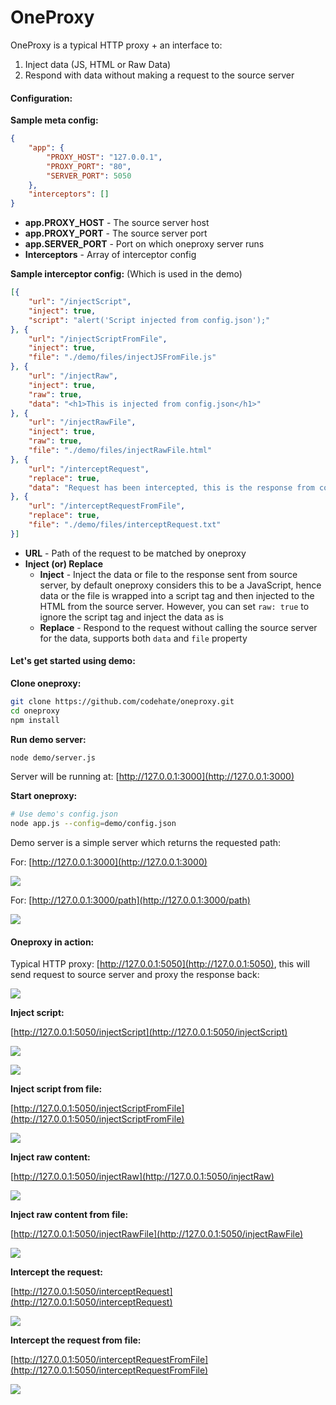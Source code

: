 # OneProxy

OneProxy is a typical HTTP proxy + an interface to:

1. Inject data (JS, HTML or Raw Data)
2. Respond with data without making a request to the source server

#### Configuration:

**Sample meta config:**

```json
{
    "app": {
        "PROXY_HOST": "127.0.0.1",
        "PROXY_PORT": "80",
        "SERVER_PORT": 5050
    },
    "interceptors": []
}
```

- **app.PROXY_HOST** - The source server host
- **app.PROXY_PORT** - The source server port
- **app.SERVER_PORT** - Port on which oneproxy server runs
- **Interceptors** - Array of interceptor config

**Sample interceptor config:** (Which is used in the demo)

```json
[{
    "url": "/injectScript",
    "inject": true,
    "script": "alert('Script injected from config.json');"
}, {
    "url": "/injectScriptFromFile",
    "inject": true,
    "file": "./demo/files/injectJSFromFile.js"
}, {
    "url": "/injectRaw",
    "inject": true,
    "raw": true,
    "data": "<h1>This is injected from config.json</h1>"
}, {
    "url": "/injectRawFile",
    "inject": true,
    "raw": true,
    "file": "./demo/files/injectRawFile.html"
}, {
    "url": "/interceptRequest",
    "replace": true,
    "data": "Request has been intercepted, this is the response from config.json"
}, {
    "url": "/interceptRequestFromFile",
    "replace": true,
    "file": "./demo/files/interceptRequest.txt"
}]
```

- **URL** - Path of the request to be matched by oneproxy
- **Inject (or) Replace**
 	- **Inject** - Inject the data or file to the response sent from source server, by default oneproxy considers this to be a JavaScript, hence data or the file is wrapped into a script tag and then injected to the HTML from the source server. However, you can set `raw: true` to ignore the script tag and inject the data as is
 	- **Replace** - Respond to the request without calling the source server for the data, supports both `data` and `file` property



#### Let's get started using demo:

**Clone oneproxy:**

```bash
git clone https://github.com/codehate/oneproxy.git
cd oneproxy
npm install
```

**Run demo server:**

```bash
node demo/server.js
```
Server will be running at: [http://127.0.0.1:3000](http://127.0.0.1:3000)

**Start oneproxy:**

```bash
# Use demo's config.json
node app.js --config=demo/config.json
```

Demo server is a simple server which returns the requested path:

For: [http://127.0.0.1:3000](http://127.0.0.1:3000)

![](http://i.imgur.com/sDlo0sI.png)

For: [http://127.0.0.1:3000/path](http://127.0.0.1:3000/path)

![](http://i.imgur.com/AyAIWq5.png)

#### Oneproxy in action:


Typical HTTP proxy: [http://127.0.0.1:5050](http://127.0.0.1:5050), this will send request to source server and proxy the response back:

![](http://i.imgur.com/sDlo0sI.png)

**Inject script:** 

[http://127.0.0.1:5050/injectScript](http://127.0.0.1:5050/injectScript) 


![](http://i.imgur.com/iQl66FZ.png)

![](http://i.imgur.com/JcDXYKS.png)

**Inject script from file:**

[http://127.0.0.1:5050/injectScriptFromFile](http://127.0.0.1:5050/injectScriptFromFile)


![](http://i.imgur.com/kvRjfpL.png)

**Inject raw content:**

[http://127.0.0.1:5050/injectRaw](http://127.0.0.1:5050/injectRaw)

![](http://i.imgur.com/GrpBU6J.png)

**Inject raw content from file:**

[http://127.0.0.1:5050/injectRawFile](http://127.0.0.1:5050/injectRawFile)

![](http://i.imgur.com/OO3lIym.png)

**Intercept the request:** 

[http://127.0.0.1:5050/interceptRequest](http://127.0.0.1:5050/interceptRequest)

![](http://i.imgur.com/tuqzV2K.png)

**Intercept the request from file:**

[http://127.0.0.1:5050/interceptRequestFromFile](http://127.0.0.1:5050/interceptRequestFromFile)

![](http://i.imgur.com/U42BRVI.png)
